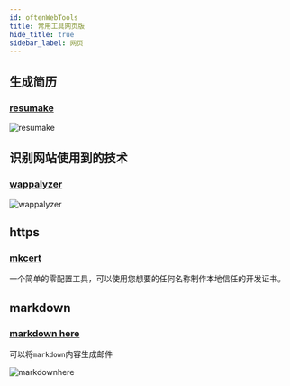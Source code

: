 ```yaml
---
id: oftenWebTools
title: 常用工具网页版
hide_title: true
sidebar_label: 网页
---
```


## 生成简历

### [resumake](https://github.com/saadq/resumake.io)

![resumake](/img/resumake.png)

## 识别网站使用到的技术

### [wappalyzer](https://www.wappalyzer.com/)

![wappalyzer](/img/wappalyzer.png)

## https

### [mkcert](https://github.com/FiloSottile/mkcert)

一个简单的零配置工具，可以使用您想要的任何名称制作本地信任的开发证书。

## markdown

### [markdown here](https://markdown-here.com/index.html)

可以将`markdown`内容生成邮件

![markdownhere](/img/markdownhere.png)
